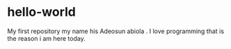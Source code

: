 # hello-world
My first repository
my name his Adeosun abiola . I love programming that is the reason i am here today.
